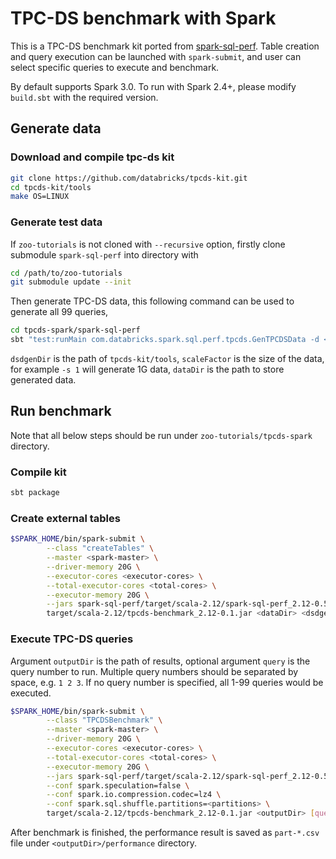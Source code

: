 # TPC-DS benchmark with Spark #

This is a TPC-DS benchmark kit ported from [spark-sql-perf](https://github.com/databricks/spark-sql-perf "spark-sql-perf"). Table creation and query execution can be launched with `spark-submit`, and user can select specific queries to execute and benchmark.

By default supports Spark 3.0. To run with Spark 2.4+, please modify `build.sbt` with the required version.

## Generate data ##

### Download and compile tpc-ds kit ###
```bash
git clone https://github.com/databricks/tpcds-kit.git
cd tpcds-kit/tools
make OS=LINUX
```
### Generate test data ###
If `zoo-tutorials` is not cloned with `--recursive` option, firstly clone submodule `spark-sql-perf` into directory with
```bash
cd /path/to/zoo-tutorials
git submodule update --init
```
Then generate TPC-DS data, this following command can be used to generate all 99 queries,
```bash
cd tpcds-spark/spark-sql-perf
sbt "test:runMain com.databricks.spark.sql.perf.tpcds.GenTPCDSData -d <dsdgenDir> -s <scaleFactor> -l <dataDir> -f parquet"
```
`dsdgenDir` is the path of `tpcds-kit/tools`, `scaleFactor` is the size of the data, for example `-s 1` will generate 1G data, `dataDir` is the path to store generated data.

## Run benchmark ##
Note that all below steps should be run under `zoo-tutorials/tpcds-spark` directory.
### Compile kit ###
```bash
sbt package
```
### Create external tables ###
```bash
$SPARK_HOME/bin/spark-submit \
        --class "createTables" \
        --master <spark-master> \
        --driver-memory 20G \
        --executor-cores <executor-cores> \
        --total-executor-cores <total-cores> \
        --executor-memory 20G \
        --jars spark-sql-perf/target/scala-2.12/spark-sql-perf_2.12-0.5.1-SNAPSHOT.jar \
        target/scala-2.12/tpcds-benchmark_2.12-0.1.jar <dataDir> <dsdgenDir> <scaleFactor>
```
### Execute TPC-DS queries ###
Argument `outputDir` is the path of results, optional argument `query`  is the query number to run. Multiple query numbers should be separated by space, e.g. `1 2 3`. If no query number is specified, all 1-99 queries would be executed.
```bash
$SPARK_HOME/bin/spark-submit \
        --class "TPCDSBenchmark" \
        --master <spark-master> \
        --driver-memory 20G \
        --executor-cores <executor-cores> \
        --total-executor-cores <total-cores> \
        --executor-memory 20G \
        --jars spark-sql-perf/target/scala-2.12/spark-sql-perf_2.12-0.5.1-SNAPSHOT.jar \
        --conf spark.speculation=false \
        --conf spark.io.compression.codec=lz4 \
        --conf spark.sql.shuffle.partitions=<partitions> \
        target/scala-2.12/tpcds-benchmark_2.12-0.1.jar <outputDir> [query]
```
After benchmark is finished, the performance result is saved as `part-*.csv` file under `<outputDir>/performance` directory.
